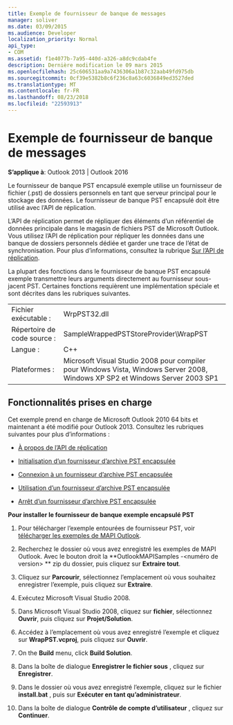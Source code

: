 ```yaml
---
title: Exemple de fournisseur de banque de messages
manager: soliver
ms.date: 03/09/2015
ms.audience: Developer
localization_priority: Normal
api_type:
- COM
ms.assetid: f1e4077b-7a95-440d-a326-a8dc9cdab4fe
description: Dernière modification le 09 mars 2015
ms.openlocfilehash: 25c606531aa9a7436306a1b87c32aab49fd975db
ms.sourcegitcommit: 0cf39e5382b8c6f236c8a63c6036849ed3527ded
ms.translationtype: MT
ms.contentlocale: fr-FR
ms.lasthandoff: 08/23/2018
ms.locfileid: "22593913"
---
```

# <a name="message-store-provider-sample"></a>Exemple de fournisseur de banque de messages

  
  
**S’applique à**: Outlook 2013 | Outlook 2016 
  
Le fournisseur de banque PST encapsulé exemple utilise un fournisseur de fichier (.pst) de dossiers personnels en tant que serveur principal pour le stockage des données. Le fournisseur de banque PST encapsulé doit être utilisé avec l’API de réplication. 
  
L’API de réplication permet de répliquer des éléments d’un référentiel de données principale dans le magasin de fichiers PST de Microsoft Outlook. Vous utilisez l’API de réplication pour répliquer les données dans une banque de dossiers personnels dédiée et garder une trace de l’état de synchronisation. Pour plus d’informations, consultez la rubrique [Sur l’API de réplication](about-the-replication-api.md).
  
La plupart des fonctions dans le fournisseur de banque PST encapsulé exemple transmettre leurs arguments directement au fournisseur sous-jacent PST. Certaines fonctions requièrent une implémentation spéciale et sont décrites dans les rubriques suivantes.
  
|||
|:-----|:-----|
|Fichier exécutable :  <br/> |WrpPST32.dll  <br/> |
|Répertoire de code source :  <br/> |SampleWrappedPSTStoreProvider\WrapPST  <br/> |
|Langue :  <br/> |C++  <br/> |
|Plateformes :  <br/> |Microsoft Visual Studio 2008 pour compiler pour Windows Vista, Windows Server 2008, Windows XP SP2 et Windows Server 2003 SP1  <br/> |
   
## <a name="supported-features"></a>Fonctionnalités prises en charge

Cet exemple prend en charge de Microsoft Outlook 2010 64 bits et maintenant a été modifié pour Outlook 2013. Consultez les rubriques suivantes pour plus d’informations :
  
- [À propos de l’API de réplication](about-the-replication-api.md)
    
- [Initialisation d’un fournisseur d’archive PST encapsulée](initializing-a-wrapped-pst-store-provider.md)
    
- [Connexion à un fournisseur d’archive PST encapsulée](logging-on-to-a-wrapped-pst-store-provider.md)
    
- [Utilisation d’un fournisseur d’archive PST encapsulée](using-a-wrapped-pst-store-provider.md)
    
- [Arrêt d’un fournisseur d’archive PST encapsulée](shutting-down-a-wrapped-pst-store-provider.md)
    
 **Pour installer le fournisseur de banque exemple encapsulé PST**
  
1. Pour télécharger l’exemple entourées de fournisseur PST, voir [télécharger les exemples de MAPI Outlook](downloading-the-outlook-mapi-samples.md).
    
2. Recherchez le dossier où vous avez enregistré les exemples de MAPI Outlook. Avec le bouton droit la **OutlookMAPISamples -\<numéro de version\> ** zip du dossier, puis cliquez sur **Extraire tout**.
    
3. Cliquez sur **Parcourir**, sélectionnez l’emplacement où vous souhaitez enregistrer l’exemple, puis cliquez sur **Extraire**.
    
4. Exécutez Microsoft Visual Studio 2008.
    
5. Dans Microsoft Visual Studio 2008, cliquez sur **fichier**, sélectionnez **Ouvrir**, puis cliquez sur **Projet/Solution**.
    
6. Accédez à l’emplacement où vous avez enregistré l’exemple et cliquez sur **WrapPST.vcproj**, puis cliquez sur **Ouvrir**.
    
7. On the **Build** menu, click **Build Solution**.
    
8. Dans la boîte de dialogue **Enregistrer le fichier sous** , cliquez sur **Enregistrer**.
    
9. Dans le dossier où vous avez enregistré l’exemple, cliquez sur le fichier **install.bat** , puis sur **Exécuter en tant qu’administrateur**.
    
10. Dans la boîte de dialogue **Contrôle de compte d’utilisateur** , cliquez sur **Continuer**.
    

